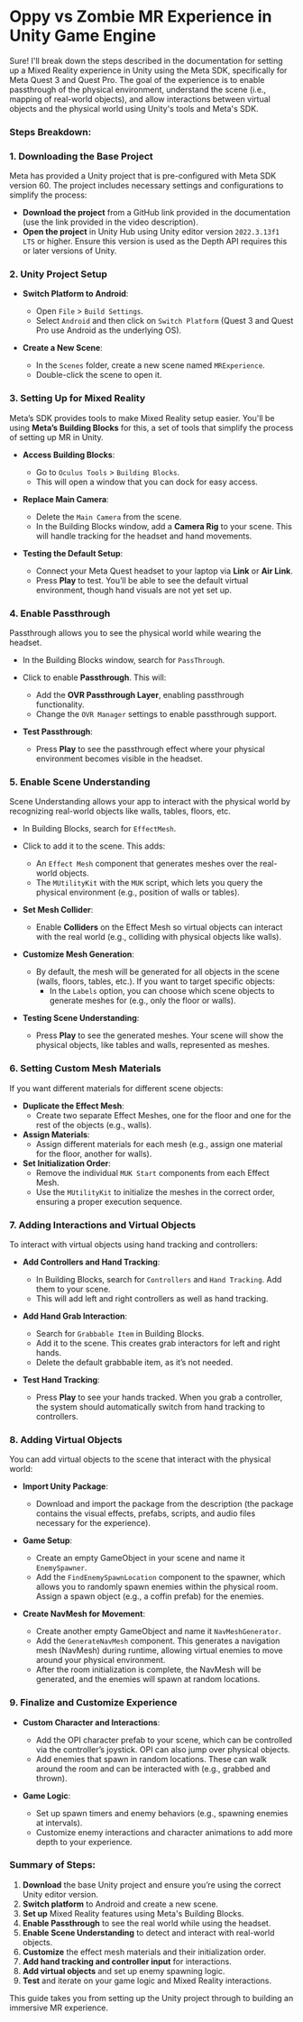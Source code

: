 # Oppy vs Zombie MR Experience in Unity Game Engine

Sure! I'll break down the steps described in the documentation for setting up a Mixed Reality experience in Unity using the Meta SDK, specifically for Meta Quest 3 and Quest Pro. The goal of the experience is to enable passthrough of the physical environment, understand the scene (i.e., mapping of real-world objects), and allow interactions between virtual objects and the physical world using Unity's tools and Meta's SDK.

### Steps Breakdown:

### 1. **Downloading the Base Project**

Meta has provided a Unity project that is pre-configured with Meta SDK version 60. The project includes necessary settings and configurations to simplify the process:
   - **Download the project** from a GitHub link provided in the documentation (use the link provided in the video description).
   - **Open the project** in Unity Hub using Unity editor version `2022.3.13f1 LTS` or higher. Ensure this version is used as the Depth API requires this or later versions of Unity.

### 2. **Unity Project Setup**

   - **Switch Platform to Android**: 
     - Open `File` > `Build Settings`.
     - Select `Android` and then click on `Switch Platform` (Quest 3 and Quest Pro use Android as the underlying OS).

   - **Create a New Scene**:
     - In the `Scenes` folder, create a new scene named `MRExperience`.
     - Double-click the scene to open it.

### 3. **Setting Up for Mixed Reality**

   Meta’s SDK provides tools to make Mixed Reality setup easier. You'll be using **Meta’s Building Blocks** for this, a set of tools that simplify the process of setting up MR in Unity.

   - **Access Building Blocks**:
     - Go to `Oculus Tools` > `Building Blocks`. 
     - This will open a window that you can dock for easy access.

   - **Replace Main Camera**:
     - Delete the `Main Camera` from the scene.
     - In the Building Blocks window, add a **Camera Rig** to your scene. This will handle tracking for the headset and hand movements.

   - **Testing the Default Setup**:
     - Connect your Meta Quest headset to your laptop via **Link** or **Air Link**.
     - Press **Play** to test. You’ll be able to see the default virtual environment, though hand visuals are not yet set up.

### 4. **Enable Passthrough**

Passthrough allows you to see the physical world while wearing the headset.

   - In the Building Blocks window, search for `PassThrough`.
   - Click to enable **Passthrough**. This will:
     - Add the **OVR Passthrough Layer**, enabling passthrough functionality.
     - Change the `OVR Manager` settings to enable passthrough support.

   - **Test Passthrough**:
     - Press **Play** to see the passthrough effect where your physical environment becomes visible in the headset.

### 5. **Enable Scene Understanding**

Scene Understanding allows your app to interact with the physical world by recognizing real-world objects like walls, tables, floors, etc.

   - In Building Blocks, search for `EffectMesh`.
   - Click to add it to the scene. This adds:
     - An `Effect Mesh` component that generates meshes over the real-world objects.
     - The `MUtilityKit` with the `MUK` script, which lets you query the physical environment (e.g., position of walls or tables).

   - **Set Mesh Collider**: 
     - Enable **Colliders** on the Effect Mesh so virtual objects can interact with the real world (e.g., colliding with physical objects like walls).

   - **Customize Mesh Generation**:
     - By default, the mesh will be generated for all objects in the scene (walls, floors, tables, etc.). If you want to target specific objects:
       - In the `Labels` option, you can choose which scene objects to generate meshes for (e.g., only the floor or walls).
     
   - **Testing Scene Understanding**:
     - Press **Play** to see the generated meshes. Your scene will show the physical objects, like tables and walls, represented as meshes.

### 6. **Setting Custom Mesh Materials**

If you want different materials for different scene objects:
   - **Duplicate the Effect Mesh**:
     - Create two separate Effect Meshes, one for the floor and one for the rest of the objects (e.g., walls).
   - **Assign Materials**:
     - Assign different materials for each mesh (e.g., assign one material for the floor, another for walls).
   - **Set Initialization Order**:
     - Remove the individual `MUK Start` components from each Effect Mesh.
     - Use the `MUtilityKit` to initialize the meshes in the correct order, ensuring a proper execution sequence.

### 7. **Adding Interactions and Virtual Objects**

To interact with virtual objects using hand tracking and controllers:
   - **Add Controllers and Hand Tracking**:
     - In Building Blocks, search for `Controllers` and `Hand Tracking`. Add them to your scene.
     - This will add left and right controllers as well as hand tracking.

   - **Add Hand Grab Interaction**:
     - Search for `Grabbable Item` in Building Blocks. 
     - Add it to the scene. This creates grab interactors for left and right hands.
     - Delete the default grabbable item, as it’s not needed.

   - **Test Hand Tracking**:
     - Press **Play** to see your hands tracked. When you grab a controller, the system should automatically switch from hand tracking to controllers.

### 8. **Adding Virtual Objects**

You can add virtual objects to the scene that interact with the physical world:
   - **Import Unity Package**: 
     - Download and import the package from the description (the package contains the visual effects, prefabs, scripts, and audio files necessary for the experience).
   
   - **Game Setup**:
     - Create an empty GameObject in your scene and name it `EnemySpawner`.
     - Add the `FindEnemySpawnLocation` component to the spawner, which allows you to randomly spawn enemies within the physical room. Assign a spawn object (e.g., a coffin prefab) for the enemies.

   - **Create NavMesh for Movement**:
     - Create another empty GameObject and name it `NavMeshGenerator`.
     - Add the `GenerateNavMesh` component. This generates a navigation mesh (NavMesh) during runtime, allowing virtual enemies to move around your physical environment.
     - After the room initialization is complete, the NavMesh will be generated, and the enemies will spawn at random locations.

### 9. **Finalize and Customize Experience**

   - **Custom Character and Interactions**:
     - Add the OPI character prefab to your scene, which can be controlled via the controller’s joystick. OPI can also jump over physical objects.
     - Add enemies that spawn in random locations. These can walk around the room and can be interacted with (e.g., grabbed and thrown).

   - **Game Logic**:
     - Set up spawn timers and enemy behaviors (e.g., spawning enemies at intervals).
     - Customize enemy interactions and character animations to add more depth to your experience.

### Summary of Steps:

1. **Download** the base Unity project and ensure you’re using the correct Unity editor version.
2. **Switch platform** to Android and create a new scene.
3. **Set up** Mixed Reality features using Meta's Building Blocks.
4. **Enable Passthrough** to see the real world while using the headset.
5. **Enable Scene Understanding** to detect and interact with real-world objects.
6. **Customize** the effect mesh materials and their initialization order.
7. **Add hand tracking and controller input** for interactions.
8. **Add virtual objects** and set up enemy spawning logic.
9. **Test** and iterate on your game logic and Mixed Reality interactions.

This guide takes you from setting up the Unity project through to building an immersive MR experience.

